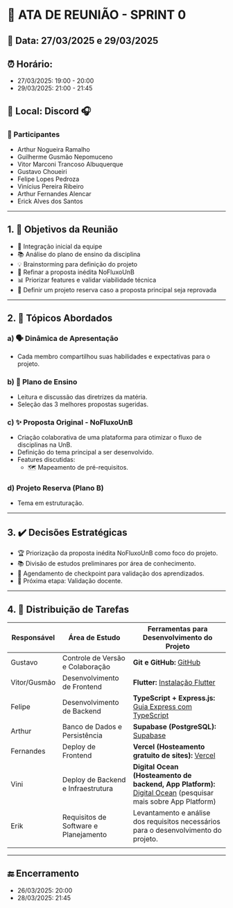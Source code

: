 # 📝 ATA DE REUNIÃO - SPRINT 0

## 📅 Data: 27/03/2025 e 29/03/2025

## ⏰ Horário:

- 27/03/2025: 19:00 - 20:00
- 29/03/2025: 21:00 - 21:45

## 📍 Local: Discord 🎧

### 👥 Participantes

- Arthur Nogueira Ramalho
- Guilherme Gusmão Nepomuceno
- Vitor Marconi Trancoso Albuquerque
- Gustavo Choueiri
- Felipe Lopes Pedroza
- Vinícius Pereira Ribeiro
- Arthur Fernandes Alencar
- Erick Alves dos Santos

---

## 1. 🎯 Objetivos da Reunião

- 👋 Integração inicial da equipe
- 📚 Análise do plano de ensino da disciplina
- 💡 Brainstorming para definição do projeto
- 🔄 Refinar a proposta inédita NoFluxoUnB
- 📊 Priorizar features e validar viabilidade técnica
- 🚀 Definir um projeto reserva caso a proposta principal seja reprovada

---

## 2. 📌 Tópicos Abordados

### a) 🗣️ Dinâmica de Apresentação

- Cada membro compartilhou suas habilidades e expectativas para o projeto.

### b) 📑 Plano de Ensino

- Leitura e discussão das diretrizes da matéria.
- Seleção das 3 melhores propostas sugeridas.

### c) ✨ Proposta Original - NoFluxoUnB

- Criação colaborativa de uma plataforma para otimizar o fluxo de disciplinas na UnB.
- Definição do tema principal a ser desenvolvido.
- Features discutidas:
  - 🗺️ Mapeamento de pré-requisitos.

### d) Projeto Reserva (Plano B)

- Tema em estruturação.

---

## 3. ✔️ Decisões Estratégicas

- 🏆 Priorização da proposta inédita NoFluxoUnB como foco do projeto.
- 📚 Divisão de estudos preliminares por área de conhecimento.
- 📅 Agendamento de checkpoint para validação dos aprendizados.
- 🚀 Próxima etapa: Validação docente.

---

## 4. 📌 Distribuição de Tarefas

| Responsável          | Área de Estudo                        | Ferramentas para Desenvolvimento do Projeto                                                                                                 |
| -------------------- | ------------------------------------- | ------------------------------------------------------------------------------------------------------------------------------------------- |
| Gustavo | Controle de Versão e Colaboração      | **Git e GitHub:** [GitHub](https://github.com)                                                                                              |
| Vitor/Gusmão | Desenvolvimento de Frontend           | **Flutter:** [Instalação Flutter](https://docs.flutter.dev/get-started/install)                                                             |
| Felipe | Desenvolvimento de Backend            | **TypeScript + Express.js:** [Guia Express com TypeScript](https://blog.logrocket.com/express-typescript-node/)                             |
| Arthur | Banco de Dados e Persistência         | **Supabase (PostgreSQL):** [Supabase](https://supabase.com)                                                                                 |
| Fernandes | Deploy de Frontend                    | **Vercel (Hosteamento gratuito de sites):** [Vercel](https://vercel.com)                                                                    |
| Vini | Deploy de Backend e Infraestrutura    | **Digital Ocean (Hosteamento de backend, App Platform):** [Digital Ocean](https://www.digitalocean.com) (pesquisar mais sobre App Platform) |
| Erik | Requisitos de Software e Planejamento | Levantamento e análise dos requisitos necessários para o desenvolvimento do projeto.                                                        |
|                      |                                       |                                                                                                                                             |

---

## 🔚 Encerramento

- 26/03/2025: 20:00
- 28/03/2025: 21:45
